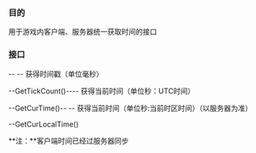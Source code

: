 ### 目的
用于游戏内客户端、服务器统一获取时间的接口

### 接口
-- -- 获得时间戳（单位毫秒）

--GetTickCount()---- 获得当前时间（单位秒：UTC时间）

--GetCurTime()-- -- 获得当前时间（单位秒:当前时区时间）（以服务器为准）

--GetCurLocalTime()

**注：**客户端时间已经过服务器同步

